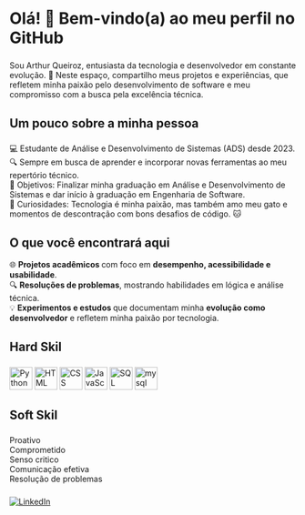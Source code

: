 <h1 align="left">Olá! 👋 Bem-vindo(a) ao meu perfil no GitHub</h1>

###

<p align="left">Sou Arthur Queiroz, entusiasta da tecnologia e desenvolvedor em constante evolução. 🚀 Neste espaço, compartilho meus projetos e experiências, que refletem minha paixão pelo desenvolvimento de software e meu compromisso com a busca pela excelência técnica.</p>

###

<h2 align="left">Um pouco sobre a minha pessoa</h2>

###

<p align="left">💻 Estudante de Análise e Desenvolvimento de Sistemas (ADS) desde 2023. <br>🔍 Sempre em busca de aprender e incorporar novas ferramentas ao meu repertório técnico.<br>🎯 Objetivos: Finalizar minha graduação em Análise e Desenvolvimento de Sistemas e dar início à graduação em Engenharia de Software. <br>🎲 Curiosidades: Tecnologia é minha paixão, mas também amo meu gato e momentos de descontração com bons desafios de código. 🐱

###
<h2 align="left">O que você encontrará aqui</h2>
<p align="left"> 🌐 <strong>  Projetos acadêmicos </strong> com foco em <strong> desempenho, acessibilidade e usabilidade</strong>. <br>🔍 <strong>Resoluções de problemas</strong>, mostrando habilidades em lógica e análise técnica. <br>💡 <strong>Experimentos e estudos </strong> que documentam minha  <strong>evolução como desenvolvedor</strong> e refletem minha paixão por tecnologia.
  
###

<h2 align="left">Hard Skil</h2>

###

<div align="left">
  <img src="https://cdn.jsdelivr.net/gh/devicons/devicon/icons/python/python-original.svg" width="40" alt="Python logo" />  
  <img src="https://cdn.jsdelivr.net/gh/devicons/devicon/icons/html5/html5-original.svg" width="40" alt="HTML logo" /> 
  <img src="https://cdn.jsdelivr.net/gh/devicons/devicon/icons/css3/css3-original.svg" width="40" alt="CSS logo" />  
  <img src="https://cdn.jsdelivr.net/gh/devicons/devicon/icons/javascript/javascript-original.svg" width="40" alt="JavaScript logo" /> 
  <img src="https://cdn.jsdelivr.net/gh/devicons/devicon@latest/icons/azuresqldatabase/azuresqldatabase-original.svg" width="40" alt="SQL"/>
  <img src="https://cdn.jsdelivr.net/gh/devicons/devicon@latest/icons/mysql/mysql-original-wordmark.svg" width="40" alt="mysql"/>           

</div>


###

<h2 align="left">Soft Skil</h2>

###
<div align="left">
Proativo <br>
Comprometido <br> 
Senso critico <br>
Comunicação efetiva<br> 
Resolução de problemas
 </div>

###

<tr>
    <td>
        <a href="https://www.linkedin.com/in/arthurqueiroz12/">
            <img align="center" alt="LinkedIn" src="https://img.shields.io/badge/LinkedIn-0077B5?style=for-the-badge&logo=linkedin&logoColor=white">        
        </a>
    </td>
</tr>
